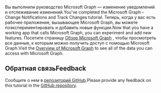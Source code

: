 <!-- markdownlint-disable MD002 MD041 -->

<span data-ttu-id="1fca5-101">Вы выполнили руководство Microsoft Graph — изменение уведомлений и отслеживание изменений.</span><span class="sxs-lookup"><span data-stu-id="1fca5-101">You've completed the Microsoft Graph – Change Notifications and Track Changes tutorial.</span></span> <span data-ttu-id="1fca5-102">Теперь, когда у вас есть рабочее приложение, вызывающее Microsoft Graph, вы можете поэкспериментировать и добавить новые функции.</span><span class="sxs-lookup"><span data-stu-id="1fca5-102">Now that you have a working app that calls Microsoft Graph, you can experiment and add new features.</span></span> <span data-ttu-id="1fca5-103">Посетите страницу [Обзор Microsoft Graph](https://docs.microsoft.com/graph/overview) , чтобы просмотреть все данные, к которым можно получить доступ с помощью Microsoft Graph.</span><span class="sxs-lookup"><span data-stu-id="1fca5-103">Visit the [Overview of Microsoft Graph](https://docs.microsoft.com/graph/overview) to see all of the data you can access with Microsoft Graph.</span></span>

## <a name="feedback"></a><span data-ttu-id="1fca5-104">Обратная связь</span><span class="sxs-lookup"><span data-stu-id="1fca5-104">Feedback</span></span>

<span data-ttu-id="1fca5-105">Сообщите о нем в [репозиторий GitHub](https://github.com/microsoftgraph/msgraph-training-changenotifications).</span><span class="sxs-lookup"><span data-stu-id="1fca5-105">Please provide any feedback on this tutorial in the [GitHub repository](https://github.com/microsoftgraph/msgraph-training-changenotifications).</span></span>